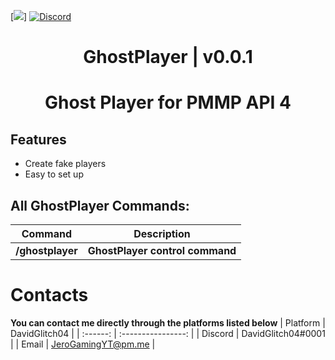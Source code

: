 [![](https://poggit.pmmp.io/shield.state/GhostPlayer)]
[![Discord](https://img.shields.io/discord/942248186670641202.svg?label=&logo=discord&logoColor=ffffff&color=7389D8&labelColor=6A7EC2)](https://discord.gg/34PC5u9W)
<div align="center">
<h1>GhostPlayer | v0.0.1<h1>
<p>Ghost Player for PMMP API 4</p>
</div>

## Features
- Create fake players
- Easy to set up
 
## All GhostPlayer Commands:

| **Command** | **Description** |
| --- | --- |
| **/ghostplayer** | **GhostPlayer control command** |

# Contacts
**You can contact me directly through the platforms listed below**
| Platform | DavidGlitch04             |
| :------: | :----------------: |
| Discord  | DavidGlitch04#0001        |
| Email    | JeroGamingYT@pm.me       |

